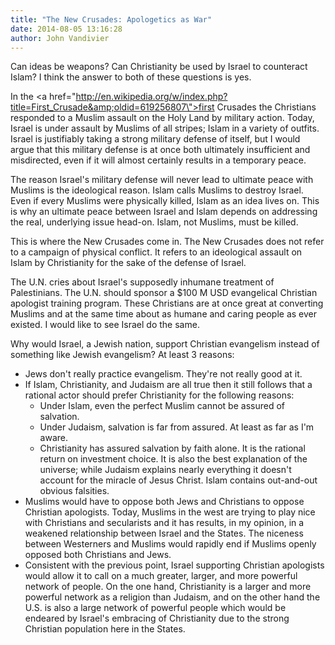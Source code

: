 ```yaml
---
title: "The New Crusades: Apologetics as War"
date: 2014-08-05 13:16:28
author: John Vandivier
---
```




Can ideas be weapons? Can Christianity be used by Israel to counteract Islam? I think the answer to both of these questions is yes.

In the <a href=\"http://en.wikipedia.org/w/index.php?title=First_Crusade&amp;oldid=619256807\">first Crusades</a> the Christians responded to a Muslim assault on the Holy Land by military action. Today, Israel is under assault by Muslims of all stripes; Islam in a variety of outfits. Israel is justifiably taking a strong military defense of itself, but I would argue that this military defense is at once both ultimately insufficient and misdirected, even if it will almost certainly results in a temporary peace.

The reason Israel's military defense will never lead to ultimate peace with Muslims is the ideological reason. Islam calls Muslims to destroy Israel. Even if every Muslims were physically killed, Islam as an idea lives on. This is why an ultimate peace between Israel and Islam depends on addressing the real, underlying issue head-on. Islam, not Muslims, must be killed.

This is where the New Crusades come in. The New Crusades does not refer to a campaign of physical conflict. It refers to an ideological assault on Islam by Christianity for the sake of the defense of Israel.

The U.N. cries about Israel's supposedly inhumane treatment of Palestinians. The U.N. should sponsor a $100 M USD evangelical Christian apologist training program. These Christians are at once great at converting Muslims and at the same time about as humane and caring people as ever existed. I would like to see Israel do the same.

Why would Israel, a Jewish nation, support Christian evangelism instead of something like Jewish evangelism? At least 3 reasons:
<ul>
	<li>Jews don't really practice evangelism. They're not really good at it.</li>
	<li>If Islam, Christianity, and Judaism are all true then it still follows that a rational actor should prefer Christianity for the following reasons:
<ul>
	<li>Under Islam, even the perfect Muslim cannot be assured of salvation.</li>
	<li>Under Judaism, salvation is far from assured. At least as far as I'm aware.</li>
	<li>Christianity has assured salvation by faith alone. It is the rational return on investment choice. It is also the best explanation of the universe; while Judaism explains nearly everything it doesn't account for the miracle of Jesus Christ. Islam contains out-and-out obvious falsities.</li>
</ul>
</li>
	<li>Muslims would have to oppose both Jews and Christians to oppose Christian apologists. Today, Muslims in the west are trying to play nice with Christians and secularists and it has results, in my opinion, in a weakened relationship between Israel and the States. The niceness between Westerners and Muslims would rapidly end if Muslims openly opposed both Christians and Jews.</li>
	<li>Consistent with the previous point, Israel supporting Christian apologists would allow it to call on a much greater, larger, and more powerful network of people. On the one hand, Christianity is a larger and more powerful network as a religion than Judaism, and on the other hand the U.S. is also a large network of powerful people which would be endeared by Israel's embracing of Christianity due to the strong Christian population here in the States.</li>
</ul>